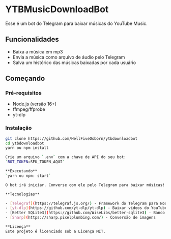 # YTBMusicDownloadBot

Esse é um bot do Telegram para baixar músicas do YouTube Music.

## Funcionalidades

- Baixa a música em mp3
- Envia a música como arquivo de áudio pelo Telegram
- Salva um histórico das músicas baixadas por cada usuário

## Começando

### Pré-requisitos

- Node.js (versão 16+) 
- ffmpeg/ffprobe
- yt-dlp

### Instalação

```bash
git clone https://github.com/HellFiveOsborn/ytbdownloadbot
cd ytbdownloadbot
yarn ou npm install

Crie um arquivo `.env` com a chave de API do seu bot:
`BOT_TOKEN=SEU_TOKEN_AQUI`

**Executando**
`yarn ou npm: start`

O bot irá iniciar. Converse com ele pelo Telegram para baixar músicas!

**Tecnologias**

- [Telegraf](https://telegraf.js.org/) - Framework do Telegram para Node.js
- [yt-dlp](https://github.com/yt-dlp/yt-dlp) - Baixar vídeos do YouTube
- [Better SQLite3](https://github.com/WiseLibs/better-sqlite3) - Banco de dados
- [Sharp](https://sharp.pixelplumbing.com/) - Conversão de imagens

**Licença**
Este projeto é licenciado sob a Licença MIT.

